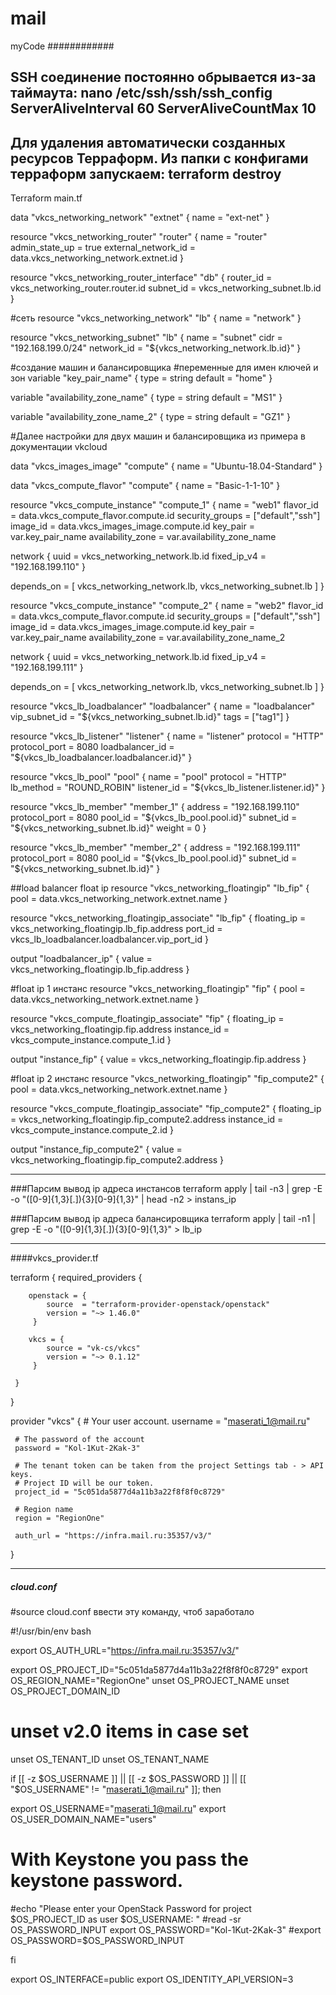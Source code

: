 # mail
myCode
############

SSH соединение постоянно обрывается из-за таймаута:
nano /etc/ssh/ssh/ssh_config
ServerAliveInterval 60
ServerAliveCountMax 10
-----------------------------------------------
Для удаления автоматически созданных ресурсов Терраформ. Из папки с конфигами терраформ
запускаем:
terraform destroy
-----------------------------------------------
Terraform
main.tf

data "vkcs_networking_network" "extnet" {
   name = "ext-net"
}

resource "vkcs_networking_router" "router" {
   name                = "router"
   admin_state_up      = true
   external_network_id = data.vkcs_networking_network.extnet.id
}

resource "vkcs_networking_router_interface" "db" {
   router_id = vkcs_networking_router.router.id
   subnet_id = vkcs_networking_subnet.lb.id
}

#сеть
resource "vkcs_networking_network" "lb" {
  name = "network"
}

resource "vkcs_networking_subnet" "lb" {
  name = "subnet"
  cidr = "192.168.199.0/24"
  network_id = "${vkcs_networking_network.lb.id}"
}


#создание машин и балансировщика
 #переменные для имен ключей и зон
variable "key_pair_name" {
  type = string
  default = "home"
}

variable "availability_zone_name" {
  type = string
  default = "MS1"
}

variable "availability_zone_name_2" {
  type = string
  default = "GZ1"
}


#Далее настройки для двух машин и балансировщика из примера в документации vkcloud

data "vkcs_images_image" "compute" {
   name = "Ubuntu-18.04-Standard"
}

data "vkcs_compute_flavor" "compute" {
  name = "Basic-1-1-10"
}

resource "vkcs_compute_instance" "compute_1" {
  name            = "web1"
  flavor_id       = data.vkcs_compute_flavor.compute.id
  security_groups = ["default","ssh"]
  image_id = data.vkcs_images_image.compute.id
  key_pair        = var.key_pair_name
  availability_zone   = var.availability_zone_name

  network {
    uuid = vkcs_networking_network.lb.id
    fixed_ip_v4 = "192.168.199.110"
  }

  depends_on = [
    vkcs_networking_network.lb,
    vkcs_networking_subnet.lb
  ]
}

resource "vkcs_compute_instance" "compute_2" {
  name            = "web2"
  flavor_id       = data.vkcs_compute_flavor.compute.id
  security_groups = ["default","ssh"]
  image_id = data.vkcs_images_image.compute.id
  key_pair        = var.key_pair_name
  availability_zone    = var.availability_zone_name_2

  network {
    uuid = vkcs_networking_network.lb.id
    fixed_ip_v4 = "192.168.199.111"
  }

  depends_on = [
    vkcs_networking_network.lb,
    vkcs_networking_subnet.lb
  ]
}

resource "vkcs_lb_loadbalancer" "loadbalancer" {
  name = "loadbalancer"
  vip_subnet_id = "${vkcs_networking_subnet.lb.id}"
  tags = ["tag1"]
}

resource "vkcs_lb_listener" "listener" {
  name = "listener"
  protocol = "HTTP"
  protocol_port = 8080
  loadbalancer_id = "${vkcs_lb_loadbalancer.loadbalancer.id}"
}

resource "vkcs_lb_pool" "pool" {
  name = "pool"
  protocol = "HTTP"
  lb_method = "ROUND_ROBIN"
  listener_id = "${vkcs_lb_listener.listener.id}"
}

resource "vkcs_lb_member" "member_1" {
  address = "192.168.199.110"
  protocol_port = 8080
  pool_id = "${vkcs_lb_pool.pool.id}"
  subnet_id = "${vkcs_networking_subnet.lb.id}"
  weight = 0
}

resource "vkcs_lb_member" "member_2" {
  address = "192.168.199.111"
  protocol_port = 8080
  pool_id = "${vkcs_lb_pool.pool.id}"
  subnet_id = "${vkcs_networking_subnet.lb.id}"
}

##load balancer float ip
resource "vkcs_networking_floatingip" "lb_fip" {
  pool = data.vkcs_networking_network.extnet.name
}

resource "vkcs_networking_floatingip_associate" "lb_fip" {
  floating_ip = vkcs_networking_floatingip.lb_fip.address
  port_id = vkcs_lb_loadbalancer.loadbalancer.vip_port_id
}


output "loadbalancer_ip" {
value = vkcs_networking_floatingip.lb_fip.address
}

#float ip 1 инстанс
resource "vkcs_networking_floatingip" "fip" {
  pool = data.vkcs_networking_network.extnet.name
}

resource "vkcs_compute_floatingip_associate" "fip" {
  floating_ip = vkcs_networking_floatingip.fip.address
  instance_id = vkcs_compute_instance.compute_1.id
}

output "instance_fip" {
  value = vkcs_networking_floatingip.fip.address
}

#float ip 2 инстанс
resource "vkcs_networking_floatingip" "fip_compute2" {
  pool = data.vkcs_networking_network.extnet.name
}

resource "vkcs_compute_floatingip_associate" "fip_compute2" {
  floating_ip = vkcs_networking_floatingip.fip_compute2.address
  instance_id = vkcs_compute_instance.compute_2.id
}

output "instance_fip_compute2" {
  value = vkcs_networking_floatingip.fip_compute2.address
}


---------------------------------

###Парсим вывод ip адреса инстансов
terraform apply | tail -n3 | grep -E -o "([0-9]{1,3}[\.]){3}[0-9]{1,3}" | head -n2 > instans_ip

###Парсим вывод ip адреса балансировщика
terraform apply | tail -n1 | grep -E -o "([0-9]{1,3}[\.]){3}[0-9]{1,3}" > lb_ip

------------------------------------
####vkcs_provider.tf 

terraform {
     required_providers {

        openstack = {
            source  = "terraform-provider-openstack/openstack"
            version = "~> 1.46.0"
         }

        vkcs = {
            source = "vk-cs/vkcs"
            version = "~> 0.1.12"
         }

     }
 }

 provider "vkcs" {
     # Your user account.
     username = "maserati_1@mail.ru"

     # The password of the account
     password = "Kol-1Kut-2Kak-3"

     # The tenant token can be taken from the project Settings tab - > API keys.
     # Project ID will be our token.
     project_id = "5c051da5877d4a11b3a22f8f8f0c8729"

     # Region name
     region = "RegionOne"

     auth_url = "https://infra.mail.ru:35357/v3/"
 }

----------------------------------------
##### cloud.conf
#source cloud.conf     ввести эту команду, чтоб заработало


 #!/usr/bin/env bash

 export OS_AUTH_URL="https://infra.mail.ru:35357/v3/"

 export OS_PROJECT_ID="5c051da5877d4a11b3a22f8f8f0c8729"
 export OS_REGION_NAME="RegionOne"
 unset OS_PROJECT_NAME
 unset OS_PROJECT_DOMAIN_ID

 # unset v2.0 items in case set
 unset OS_TENANT_ID
 unset OS_TENANT_NAME

 if [[ -z $OS_USERNAME ]] || [[ -z $OS_PASSWORD ]] || [[ "$OS_USERNAME" != "maserati_1@mail.ru" ]]; then

 export OS_USERNAME="maserati_1@mail.ru"
 export OS_USER_DOMAIN_NAME="users"

 # With Keystone you pass the keystone password.
 #echo "Please enter your OpenStack Password for project $OS_PROJECT_ID as user $OS_USERNAME: "
 #read -sr OS_PASSWORD_INPUT
 export OS_PASSWORD="Kol-1Kut-2Kak-3"
 #export OS_PASSWORD=$OS_PASSWORD_INPUT

 fi

 export OS_INTERFACE=public
 export OS_IDENTITY_API_VERSION=3






